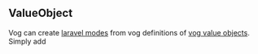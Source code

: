 ## ValueObject

Vog can create [laravel modes](https://laravel.com/docs/8.x/eloquent) from vog definitions of [vog value objects](valueObject.md).
Simply add 
